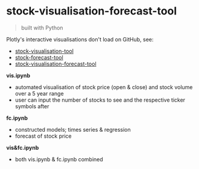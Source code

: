 # stock-visualisation-forecast-tool

> built with Python

Plotly's interactive visualisations don't load on GitHub, see: 

- [stock-visualisation-tool](https://nbviewer.org/github/darrenlxu/stock-forecast-tool/blob/main/vis.ipynb)
- [stock-forecast-tool](https://nbviewer.org/github/darrenlxu/stock-forecast-tool/blob/main/fc.ipynb)
- [stock-visualisation-forecast-tool](https://nbviewer.org/github/darrenlxu/stock-forecast-tool/blob/main/vis&fc.ipynb)

<b>vis.ipynb</b>

- automated visualisation of stock price (open & close) and stock volume over a 5 year range
- user can input the number of stocks to see and the respective ticker symbols after 

<b>fc.ipynb</b>

- constructed models; times series & regression
- forecast of stock price 

<b>vis&fc.ipynb</b>

- both vis.ipynb & fc.ipynb combined
